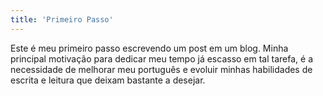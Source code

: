 ```yaml
---
title: 'Primeiro Passo'
---
```


Este é meu primeiro passo escrevendo um post em um blog.
Minha principal motivação para dedicar meu tempo já escasso em tal
tarefa, é a necessidade de melhorar meu português e evoluir minhas
habilidades de escrita e leitura que deixam bastante a desejar.

